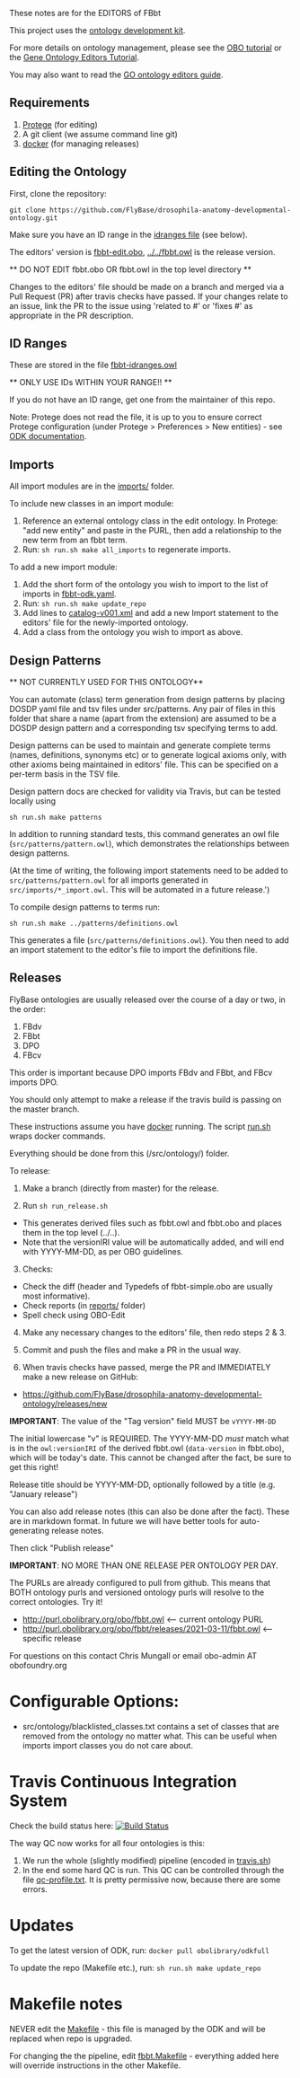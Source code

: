 These notes are for the EDITORS of FBbt

This project uses the [ontology development kit](https://github.com/INCATools/ontology-development-kit).

For more details on ontology management, please see the [OBO tutorial](https://github.com/jamesaoverton/obo-tutorial) or the [Gene Ontology Editors Tutorial](https://go-protege-tutorial.readthedocs.io/en/latest/).

You may also want to read the [GO ontology editors guide](http://go-ontology.readthedocs.org/).

## Requirements

 1. [Protege](https://protege.stanford.edu/) (for editing)
 2. A git client (we assume command line git)
 3. [docker](https://www.docker.com/get-docker) (for managing releases)

## Editing the Ontology

First, clone the repository:

`git clone https://github.com/FlyBase/drosophila-anatomy-developmental-ontology.git`

Make sure you have an ID range in the [idranges file](fbbt-idranges.owl) (see below).

The editors' version is [fbbt-edit.obo](fbbt-edit.obo), [../../fbbt.owl](../../fbbt.owl) is the release version.

** DO NOT EDIT fbbt.obo OR fbbt.owl in the top level directory **

Changes to the editors' file should be made on a branch and merged via a Pull Request (PR) after travis checks have passed. If your changes relate to an issue, link the PR to the issue using 'related to #' or 'fixes #' as appropriate in the PR description.

## ID Ranges

These are stored in the file [fbbt-idranges.owl](fbbt-idranges.owl)

** ONLY USE IDs WITHIN YOUR RANGE!! **

If you do not have an ID range, get one from the maintainer of this repo.

Note: Protege does not read the file, it is up to you to ensure correct Protege configuration (under Protege > Preferences > New entities) - see [ODK documentation](https://ontology-development-kit.readthedocs.io/en/latest/InitialSetup.html#setting-id-ranges-in-protege).

## Imports

All import modules are in the [imports/](imports/) folder.

To include new classes in an import module:

1. Reference an external ontology class in the edit ontology. In Protege: "add new entity" and paste in the PURL, then add a relationship to the new term from an fbbt term.
2. Run: `sh run.sh make all_imports` to regenerate imports.

To add a new import module:

1. Add the short form of the ontology you wish to import to the list of imports in [fbbt-odk.yaml](fbbt-odk.yaml).
2. Run: `sh run.sh make update_repo`
3. Add lines to [catalog-v001.xml](catalog-v001.xml) and add a new Import statement to the editors' file for the newly-imported ontology.
4. Add a class from the ontology you wish to import as above.

## Design Patterns

** NOT CURRENTLY USED FOR THIS ONTOLOGY**

You can automate (class) term generation from design patterns by placing DOSDP yaml file and tsv files under src/patterns. Any pair of files in this folder that share a name (apart from the extension) are assumed to be a DOSDP design pattern and a corresponding tsv specifying terms to add.

Design patterns can be used to maintain and generate complete terms (names, definitions, synonyms etc) or to generate logical axioms only, with other axioms being maintained in editors' file.  This can be specified on a per-term basis in the TSV file.

Design pattern docs are checked for validity via Travis, but can be tested locally using

`sh run.sh make patterns`

In addition to running standard tests, this command generates an owl file (`src/patterns/pattern.owl`), which demonstrates the relationships between design patterns.

(At the time of writing, the following import statements need to be added to `src/patterns/pattern.owl` for all imports generated in `src/imports/*_import.owl`.   This will be automated in a future release.')

To compile design patterns to terms run:

`sh run.sh make ../patterns/definitions.owl`

This generates a file (`src/patterns/definitions.owl`).  You then need to add an import statement to the editor's file to import the definitions file.

## Releases

FlyBase ontologies are usually released over the course of a day or two, in the order:
1. FBdv
2. FBbt
3. DPO
4. FBcv

This order is important because DPO imports FBdv and FBbt, and FBcv imports DPO.

You should only attempt to make a release if the travis build is passing on the master branch.

These instructions assume you have [docker](https://www.docker.com/get-docker) running. The script [run.sh](run.sh) wraps docker commands.

Everything should be done from this (/src/ontology/) folder.

To release:

1. Make a branch (directly from master) for the release.

2. Run `sh run_release.sh`
 * This generates derived files such as fbbt.owl and fbbt.obo and places them in the top level (../..).
 * Note that the versionIRI value will be automatically added, and will end with YYYY-MM-DD, as per OBO guidelines.

3. Checks:
 * Check the diff (header and Typedefs of fbbt-simple.obo are usually most informative).
 * Check reports (in [reports/](reports/) folder)
 * Spell check using OBO-Edit

4. Make any necessary changes to the editors' file, then redo steps 2 & 3.

5. Commit and push the files and make a PR in the usual way.

6. When travis checks have passed, merge the PR and IMMEDIATELY make a new release on GitHub:

 * https://github.com/FlyBase/drosophila-anatomy-developmental-ontology/releases/new

__IMPORTANT__: The value of the "Tag version" field MUST be `vYYYY-MM-DD`

The initial lowercase "v" is REQUIRED. The YYYY-MM-DD *must* match what is in the `owl:versionIRI` of the derived fbbt.owl (`data-version` in fbbt.obo), which will be today's date. This cannot be changed after the fact, be sure to get this right!

Release title should be YYYY-MM-DD, optionally followed by a title (e.g. "January release")

You can also add release notes (this can also be done after the fact). These are in markdown format. In future we will have better tools for auto-generating release notes.

Then click "Publish release"

__IMPORTANT__: NO MORE THAN ONE RELEASE PER ONTOLOGY PER DAY.

The PURLs are already configured to pull from github. This means that BOTH ontology purls and versioned ontology purls will resolve to the correct ontologies. Try it!

 * http://purl.obolibrary.org/obo/fbbt.owl <-- current ontology PURL
 * http://purl.obolibrary.org/obo/fbbt/releases/2021-03-11/fbbt.owl <-- specific release

For questions on this contact Chris Mungall or email obo-admin AT obofoundry.org

# Configurable Options:

- src/ontology/blacklisted_classes.txt contains a set of classes that are removed from the ontology no matter what. This can be useful when imports import classes you do not care about.

# Travis Continuous Integration System

Check the build status here: [![Build Status](https://travis-ci.com/FlyBase/drosophila-anatomy-developmental-ontology.svg?branch=master)](https://travis-ci.com/FlyBase/drosophila-anatomy-developmental-ontology)

The way QC now works for all four ontologies is this:

  1. We run the whole (slightly modified) pipeline (encoded in [travis.sh](travis.sh))
  2. In the end some hard QC is run. This QC can be controlled through the file [qc-profile.txt](qc-profile.txt). It is pretty permissive now, because there are some errors.

# Updates

To get the latest version of ODK, run: `docker pull obolibrary/odkfull`

To update the repo (Makefile etc.), run: `sh run.sh make update_repo`

# Makefile notes

NEVER edit the [Makefile](Makefile) - this file is managed by the ODK and will be replaced when repo is upgraded.

For changing the the pipeline, edit [fbbt.Makefile](fbbt.Makefile) - everything added here will override instructions in the other Makefile.
